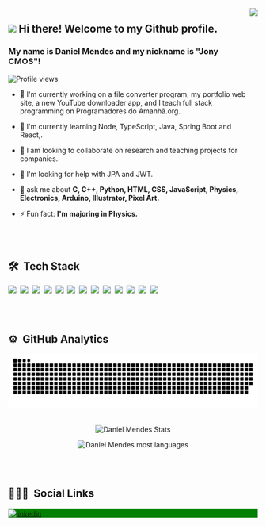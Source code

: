 <img align="right" height="590em" src="https://user-images.githubusercontent.com/74942522/146465734-04ddc936-26ab-4559-a534-716efd22678f.jpg"/>

## <img src="https://raw.githubusercontent.com/kaueMarques/kaueMarques/master/hi.gif" width="30px"> Hi there! Welcome to my Github profile.
### My name is Daniel Mendes and my nickname is "Jony CMOS"!

<p align="left"> <img src="https://komarev.com/ghpvc/?username=DanielMendesSensei&color=green" alt="Profile views"/> <p>


- 🔭 I'm currently working on a file converter program, my portfolio web site, a new YouTube downloader app, and I teach full stack programming on Programadores do Amanhã.org.

- 🌱 I'm currently learning Node, TypeScript, Java, Spring Boot and React,.

- 👯 I am looking to collaborate on research and teaching projects for companies.

- 🤔 I'm looking for help with JPA and JWT.

- 💬 ask me about **C, C++, Python, HTML, CSS, JavaScript, Physics, Electronics, Arduino, Illustrator, Pixel Art.**

- ⚡ Fun fact: **I'm majoring in Physics.**

<br><br>

## 🛠 &nbsp;Tech Stack

<img src="https://cdn.jsdelivr.net/gh/devicons/devicon/icons/python/python-original-wordmark.svg" width="50px"/>&nbsp;
<img src="https://cdn.jsdelivr.net/gh/devicons/devicon/icons/qt/qt-original.svg" width="50px"/>&nbsp;
<img src="https://cdn.jsdelivr.net/gh/devicons/devicon/icons/mysql/mysql-original-wordmark.svg" width="50px"/>&nbsp;
<img src="https://cdn.jsdelivr.net/gh/devicons/devicon/icons/django/django-plain.svg" width="50px"/>&nbsp;
<img src="https://cdn.jsdelivr.net/gh/devicons/devicon/icons/git/git-original.svg" width="50px"/>&nbsp;
<img src="https://cdn.jsdelivr.net/gh/devicons/devicon/icons/javascript/javascript-original.svg" width="50px"/>&nbsp;
<img src="https://cdn.jsdelivr.net/gh/devicons/devicon/icons/c/c-original.svg" width="50px"/>&nbsp;
<img src="https://cdn.jsdelivr.net/gh/devicons/devicon/icons/embeddedc/embeddedc-original-wordmark.svg" width="50px"/>&nbsp;
<img src="https://cdn.jsdelivr.net/gh/devicons/devicon/icons/cplusplus/cplusplus-original.svg" width="50px"/>&nbsp;
<img src="https://cdn.jsdelivr.net/gh/devicons/devicon/icons/arduino/arduino-original-wordmark.svg" width="50px"/>&nbsp;
<img src="https://cdn.jsdelivr.net/gh/devicons/devicon/icons/html5/html5-original.svg" width="50px"/>&nbsp;
<img src="https://cdn.jsdelivr.net/gh/devicons/devicon/icons/css3/css3-original.svg" width="50px"/>&nbsp;
<img src="https://cdn.jsdelivr.net/gh/devicons/devicon/icons/illustrator/illustrator-plain.svg" width="50px"/>&nbsp;

<br><br>
## ⚙️ &nbsp;GitHub Analytics

<!--- snake -->
<div align="center">
  <img width="700em" src="https://github.com/1999AZZAR/1999AZZAR/blob/main/resources/img/grid-snake.svg" alt="snake" /></a>
</div>
<br>

<p align="center">
<img width="530em" src="https://github-readme-stats.vercel.app/api?username=DanielMendesSensei&show_icons=true&theme=merko" alt="Daniel Mendes Stats"/>
</p>
<p align="center">
<img width="530em" src="https://github-readme-stats.vercel.app/api/top-langs/?username=DanielMendesSensei&layout=compact&theme=merko" alt="Daniel Mendes most languages"/>
</p>
<br><br>

## 👨🏽‍🦲 &nbsp;Social Links

<p align="left" style="background:green">
<a href="https://www.linkedin.com/in/daniel-jos%C3%A9-mendes-2bb155192/" target="_blank">
	<img align="center" src="https://img.shields.io/badge/-DanielMendesSensei-05122A?style=flat&logo=linkedin" alt="linkedin"/>
</a>
</p>
